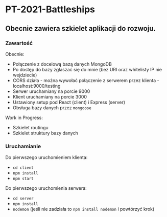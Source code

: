 # PT-2021-Battleships

## Obecnie zawiera szkielet aplikacji do rozwoju.

### Zawartość

Obecnie:
- Połączenie z docelową bazą danych MongoDB
- Po dostęp do bazy zgłaszać się do mnie (bez URI oraz whitelisty IP nie wejdziecie)
- CORS działa - można wywołać połączenie z serwerem przez klienta - localhost:9000/testing
- Serwer uruchamiany na porcie 9000
- Klient uruchamiany na porcie 3000
- Ustawiony setup pod React (client) i Express (server)
- Obsługa bazy danych przez `mongoose`

Work in Progress:
- Szkielet routingu
- Szkielet struktury bazy danych

### Uruchamianie

Do pierwszego uruchomieniem klienta:
- `cd client`
- `npm install`
- `npm start`

Do pierwszego uruchomienia serwera:
- `cd server`
- `npm install`
- `nodemon` (jeśli nie zadziała to `npm install nodemon` i powtórzyć krok)
